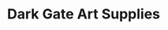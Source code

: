 ---
title: "Dark Gate Art Supplies"
url: /carmarthen/dark-gate-art-supplies/
shop: office supplies
---